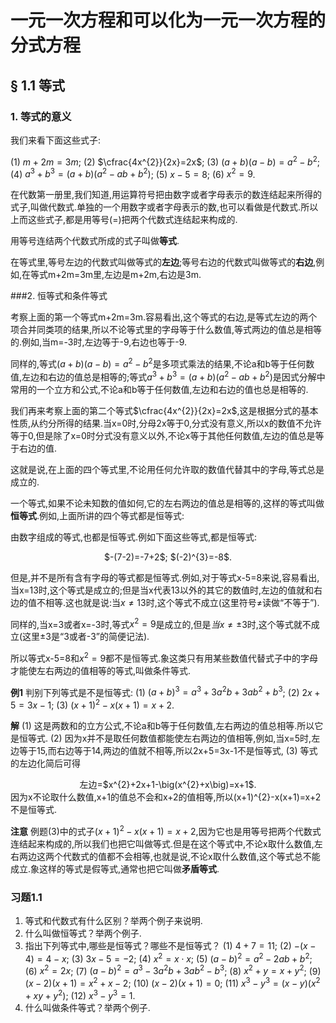 # 一元一次方程和可以化为一元一次方程的分式方程

## § 1.1 等式

### 1. 等式的意义

我们来看下面这些式子:

(1) $m+2m=3m$;
(2) $\cfrac{4x^{2}}{2x}=2x$;
(3) $(a+b)(a-b)=a^{2}-b^{2}$;
(4) $a^{3}+b^{3}=(a+b)\big(a^{2}-ab+b^{2}\big)$;
(5) $x-5=8$;
(6) $x^{2}=9$.

在代数第一册里,我们知道,用运算符号把由数字或者字母表示的数连结起来所得的式子,叫做代数式.单独的一个用数字或者字母表示的数,也可以看做是代数式.所以上而这些式子,都是用等号(=)把两个代数式连结起来构成的.

用等号连结两个代数式所成的式子叫做**等式**.

在等式里,等号左边的代数式叫做等式的**左边**;等号右边的代数式叫做等式的**右边**,例如,在等式m+2m=3m里,左边是m+2m,右边是3m.

###2. 恒等式和条件等式

考察上面的第一个等式m+2m=3m.容易看出,这个等式的右边,是等式左边的两个项合并同类项的结果,所以不论等式里的字母等于什么数值,等式两边的值总是相等的.例如,当m=-3时,左边等于-9,右边也等于-9.

同样的,等式$(a+b)(a-b)=a^{2}-b^{2}$是多项式乘法的结果,不论a和b等于任何数值,左边和右边的值总是相等的;等式$a^{3}+b^{3}=(a+b)\big(a^{2}-ab+b^{2}\big)$是因式分解中常用的一个立方和公式,不论a和b等于任何数值,左边和右边的值也总是相等的.

我们再来考察上面的第二个等式$\cfrac{4x^{2}}{2x}=2x$,这是根据分式的基本性质,从约分所得的结果.当x=0时,分母2x等于0,分式没有意义,所以x的数值不允许等于0,但是除了x=0时分式没有意义以外,不论x等于其他任何数值,左边的值总是等于右边的值.

这就是说,在上面的四个等式里,不论用任何允许取的数值代替其中的字母,等式总是成立的.

一个等式,如果不论未知数的值如何,它的左右两边的值总是相等的,这样的等式叫做**恒等式**.例如,上面所讲的四个等式都是恒等式:

由数字组成的等式,也都是恒等式.例如下面这些等式,都是恒等式:
<center>$-(7-2)=-7+2$;
$(-2)^{3}=-8$.</center>

但是,并不是所有含有字母的等式都是恒等式.例如,对于等式x-5=8来说,容易看出,当x=13时,这个等式是成立的;但是当x代表13以外的其它的数值时,左边的值就和右边的值不相等.这也就是说:当$x\neq13$时,这个等式不成立(这里符号$\neq$读做“不等于”).

同样的,当x=3或者x=-3时,等式$x^{2}=9$是成立的,但是$当x\neq\pm3$时,这个等式就不成立(这里$\pm3$是“3或者-3”的简便记法).

所以等式x-5=8和$x^{2}=9$都不是恒等式.象这类只有用某些数值代替式子中的字母才能使左右两边的值相等的等式,叫做条件等式.

**例1** 判别下列等式是不是恒等式:
(1) $(a+b)^{3}=a^{3}+3a^{2}b+3ab^{2}+b^{3}$;
(2) $2x+5=3x-1$;
(3) $(x+1)^{2}-x(x+1)=x+2$.

**解**
(1) 这是两数和的立方公式,不论a和b等于任何数值,左右两边的值总相等.所以它是恒等式.
(2) 因为x并不是取任何数值都能使左右两边的值相等,例如,当x=5时,左边等于15,而右边等于14,两边的值就不相等,所以2x+5=3x-1不是恒等式,
(3) 等式的左边化简后可得
<center>左边=$x^{2}+2x+1-\big(x^{2}+x\big)=x+1$.</center>
因为x不论取什么数值,x+1的值总不会和x+2的值相等,所以(x+1)^{2}-x(x+1)=x+2不是恒等式.

**注意** 例题(3)中的式子$(x+1)^{2}-x(x+1)=x+2$,因为它也是用等号把两个代数式连结起来构成的,所以我们也把它叫做等式.但是在这个等式中,不论x取什么数值,左右两边这两个代数式的值都不会相等,也就是说,不论x取什么数值,这个等式总不能成立.象这样的等式是假等式,通常也把它叫做**矛盾等式**.

### 习题1.1
1. 等式和代数式有什么区别？举两个例子来说明.
2. 什么叫做恒等式？举两个例子.
3. 指出下列等式中,哪些是恒等式？哪些不是恒等式？
   (1) $4+7=11$;
   (2) $-(x-4)=4-x$;
   (3) $3x-5=-2$;
   (4) $x^{2}=x\cdot x$;
   (5) $(a-b)^{2}=a^{2}-2ab+b^{2}$;
   (6) $x^{2}=2x$;
   (7) $(a-b)^{2}=a^{3}-3a^{2}b+3ab^{2}-b^{3}$;
   (8) $x^{2}+y=x+y^{2}$;
   (9) $(x-2)(x+1)=x^{2}+x-2$;
   (10) $(x-2)(x+1)=0$;
   (11) $x^{3}-y^{3}=(x-y)\big(x^{2}+xy+y^{2}\big)$;
   (12) $x^{3}-y^{3}=1$.
4. 什么叫做条件等式？举两个例子.
